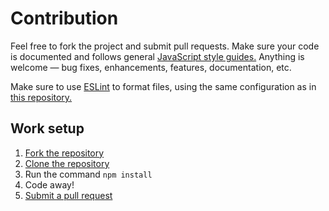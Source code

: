 # Contribution
Feel free to fork the project and submit pull requests. Make sure your code is documented and follows general [JavaScript style guides.](https://www.w3schools.com/js/js_conventions.asp)
Anything is welcome — bug fixes, enhancements, features, documentation, etc.

Make sure to use [ESLint](https://eslint.org/) to format files, using the same configuration as in [this repository.](https://github.com/LilyAsFlora/reddit-fetch/blob/master/.eslintrc.json)

## Work setup
1. [Fork the repository](https://docs.github.com/en/enterprise/2.13/user/articles/fork-a-repo)
2. [Clone the repository](https://docs.github.com/en/github/creating-cloning-and-archiving-repositories/cloning-a-repository)
3. Run the command `npm install`
4. Code away!
5. [Submit a pull request](https://github.com/LilyAsFlora/reddit-fetch/compare)
